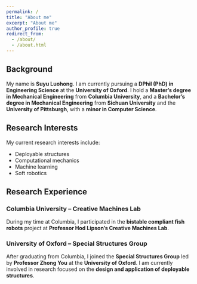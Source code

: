 ```yaml
---
permalink: /
title: "About me"
excerpt: "About me"
author_profile: true
redirect_from: 
  - /about/
  - /about.html
---
```

## Background

My name is **Suyu Luohong**. I am currently pursuing a **DPhil (PhD) in Engineering Science** at the **University of Oxford**. I hold a **Master’s degree in Mechanical Engineering** from **Columbia University**, and a **Bachelor’s degree in Mechanical Engineering** from **Sichuan University** and the **University of Pittsburgh**, with a **minor in Computer Science**.



## Research Interests

My current research interests include:

- Deployable structures   
- Computational mechanics  
- Machine learning
- Soft robotics  

## Research Experience

### Columbia University – Creative Machines Lab

During my time at Columbia, I participated in the **bistable compliant fish robots** project at **Professor Hod Lipson’s Creative Machines Lab**.

### University of Oxford – Special Structures Group

After graduating from Columbia, I joined the **Special Structures Group** led by **Professor Zhong You** at the **University of Oxford**. I am currently involved in research focused on the **design and application of deployable structures**.
